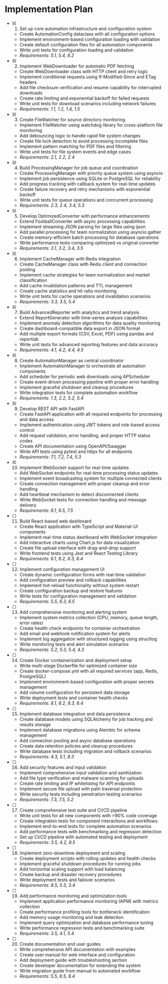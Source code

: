# Implementation Plan

- [x] 1. Set up core automation infrastructure and configuration system

  - Create AutomationConfig dataclass with all configuration options
  - Implement environment-based configuration loading with validation
  - Create default configuration files for all automation components
  - Write unit tests for configuration loading and validation
  - _Requirements: 5.1, 5.4, 8.2_

- [x] 2. Implement WebDownloader for automatic PDF fetching

  - Create WebDownloader class with HTTP client and retry logic
  - Implement conditional requests using If-Modified-Since and ETag headers
  - Add file checksum verification and resume capability for interrupted downloads
  - Create rate limiting and exponential backoff for failed requests
  - Write unit tests for download scenarios including network failures
  - _Requirements: 1.1, 1.2, 1.4, 1.5_

- [x] 3. Create FileWatcher for source directory monitoring

  - Implement FileWatcher using watchdog library for cross-platform file monitoring
  - Add debouncing logic to handle rapid file system changes
  - Create file lock detection to avoid processing incomplete files
  - Implement pattern matching for PDF files and filtering
  - Write unit tests for file system events and edge cases
  - _Requirements: 2.1, 2.2, 2.4_

- [x] 4. Build ProcessingManager for job queue and coordination

  - Create ProcessingManager with priority queue system using asyncio
  - Implement job persistence using SQLite or PostgreSQL for reliability
  - Add progress tracking with callback system for real-time updates
  - Create failure recovery and retry mechanisms with exponential backoff
  - Write unit tests for queue operations and concurrent processing
  - _Requirements: 2.3, 2.4, 3.4, 5.3_

- [x] 5. Develop OptimizedConverter with performance enhancements

  - Extend FootballConverter with async processing capabilities
  - Implement streaming JSON parsing for large files using ijson
  - Add parallel processing for team normalization using asyncio.gather
  - Create memory-efficient batch processing for database operations
  - Write performance tests comparing optimized vs original converter
  - _Requirements: 3.1, 3.2, 3.4, 3.5_

- [x] 6. Implement CacheManager with Redis integration

  - Create CacheManager class with Redis client and connection pooling
  - Implement cache strategies for team normalization and market classification
  - Add cache invalidation patterns and TTL management
  - Create cache statistics and hit ratio monitoring
  - Write unit tests for cache operations and invalidation scenarios
  - _Requirements: 3.3, 3.5, 5.4_

- [x] 7. Build AdvancedReporter with analytics and trend analysis

  - Extend ReportGenerator with time-series analysis capabilities
  - Implement anomaly detection algorithms for data quality monitoring
  - Create dashboard-compatible data export in JSON format
  - Add multiple export formats (CSV, Excel, PDF) using pandas and reportlab
  - Write unit tests for advanced reporting features and data accuracy
  - _Requirements: 4.1, 4.2, 4.4, 4.5_

- [x] 8. Create AutomationManager as central coordinator

  - Implement AutomationManager to orchestrate all automation components
  - Add scheduler for periodic web downloads using APScheduler
  - Create event-driven processing pipeline with proper error handling
  - Implement graceful shutdown and cleanup procedures
  - Write integration tests for complete automation workflow
  - _Requirements: 1.3, 2.2, 5.2, 5.4_

- [x] 9. Develop REST API with FastAPI

  - Create FastAPI application with all required endpoints for processing and data access
  - Implement authentication using JWT tokens and role-based access control
  - Add request validation, error handling, and proper HTTP status codes
  - Create API documentation using OpenAPI/Swagger
  - Write API tests using pytest and httpx for all endpoints
  - _Requirements: 7.1, 7.2, 7.4, 5.3_

- [x] 10. Implement WebSocket support for real-time updates

  - Add WebSocket endpoints for real-time processing status updates
  - Implement event broadcasting system for multiple connected clients
  - Create connection management with proper cleanup and error handling
  - Add heartbeat mechanism to detect disconnected clients
  - Write WebSocket tests for connection handling and message delivery
  - _Requirements: 6.1, 6.5, 7.5_

- [ ] 11. Build React-based web dashboard

  - Create React application with TypeScript and Material-UI components
  - Implement real-time status dashboard with WebSocket integration
  - Add interactive charts using Chart.js for data visualization
  - Create file upload interface with drag-and-drop support
  - Write frontend tests using Jest and React Testing Library
  - _Requirements: 6.1, 6.2, 6.3, 6.4_

- [ ] 12. Implement configuration management UI

  - Create dynamic configuration forms with real-time validation
  - Add configuration preview and rollback capabilities
  - Implement hot-reload functionality without system restart
  - Create configuration backup and restore features
  - Write tests for configuration management and validation
  - _Requirements: 5.5, 6.3, 6.5_

- [ ] 13. Add comprehensive monitoring and alerting system

  - Implement system metrics collection (CPU, memory, queue length, error rates)
  - Create health check endpoints for container orchestration
  - Add email and webhook notification system for alerts
  - Implement log aggregation with structured logging using structlog
  - Write monitoring tests and alert simulation scenarios
  - _Requirements: 5.2, 5.3, 5.4, 4.3_

- [ ] 14. Create Docker containerization and deployment setup

  - Write multi-stage Dockerfile for optimized container size
  - Create docker-compose.yml with all required services (app, Redis, PostgreSQL)
  - Implement environment-based configuration with proper secrets management
  - Add volume configuration for persistent data storage
  - Write deployment tests and container health checks
  - _Requirements: 8.1, 8.2, 8.3, 8.4_

- [ ] 15. Implement database integration and data persistence

  - Create database models using SQLAlchemy for job tracking and results storage
  - Implement database migrations using Alembic for schema management
  - Add connection pooling and async database operations
  - Create data retention policies and cleanup procedures
  - Write database tests including migration and rollback scenarios
  - _Requirements: 4.3, 5.1, 8.3_

- [ ] 16. Add security features and input validation

  - Implement comprehensive input validation and sanitization
  - Add file type verification and malware scanning for uploads
  - Create rate limiting and IP whitelisting for API endpoints
  - Implement secure file upload with path traversal protection
  - Write security tests including penetration testing scenarios
  - _Requirements: 7.3, 7.5, 5.2_

- [ ] 17. Create comprehensive test suite and CI/CD pipeline

  - Write unit tests for all new components with >90% code coverage
  - Create integration tests for component interactions and workflows
  - Implement end-to-end tests for complete automation scenarios
  - Add performance tests with benchmarking and regression detection
  - Set up CI/CD pipeline with automated testing and deployment
  - _Requirements: 3.5, 4.2, 8.5_

- [ ] 18. Implement zero-downtime deployment and scaling

  - Create deployment scripts with rolling updates and health checks
  - Implement graceful shutdown procedures for running jobs
  - Add horizontal scaling support with load balancing
  - Create backup and disaster recovery procedures
  - Write deployment tests and failover scenarios
  - _Requirements: 8.5, 5.3, 3.4_

- [ ] 19. Add performance monitoring and optimization tools

  - Implement application performance monitoring (APM) with metrics collection
  - Create performance profiling tools for bottleneck identification
  - Add memory usage monitoring and leak detection
  - Implement query optimization and database performance tuning
  - Write performance regression tests and benchmarking suite
  - _Requirements: 3.5, 4.1, 5.4_

- [ ] 20. Create documentation and user guides
  - Write comprehensive API documentation with examples
  - Create user manual for web interface and configuration
  - Add deployment guide with troubleshooting section
  - Create developer documentation for extending the system
  - Write migration guide from manual to automated workflow
  - _Requirements: 5.5, 6.5, 8.4_
